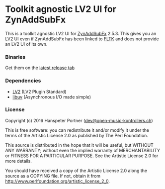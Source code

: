 # Toolkit agnostic LV2 UI for ZynAddSubFx

This is a toolkit agnostic LV2 UI for
[ZynAddSubFx](http://zynaddsubfx.sourceforge.net) 2.5.3.
This gives you an LV2 UI even if ZynAddSubFx has been linked to
[FLTK](http://www.fltk.org) and does not provide an LV2 UI of its own.

### Binaries

Get them on the [latest release tab](https://github.com/ventosus/zyn_ext_gui/releases/latest)

### Dependencies

* [LV2](http://lv2plug.in) (LV2 Plugin Standard)
* [libuv](http://libuv.org/) (Asynchronous I/O made simple)

### License

Copyright (c) 2016 Hanspeter Portner (dev@open-music-kontrollers.ch)

This is free software: you can redistribute it and/or modify
it under the terms of the Artistic License 2.0 as published by
The Perl Foundation.

This source is distributed in the hope that it will be useful,
but WITHOUT ANY WARRANTY; without even the implied warranty of
MERCHANTABILITY or FITNESS FOR A PARTICULAR PURPOSE. See the
Artistic License 2.0 for more details.

You should have received a copy of the Artistic License 2.0
along the source as a COPYING file. If not, obtain it from
<http://www.perlfoundation.org/artistic_license_2_0>.
